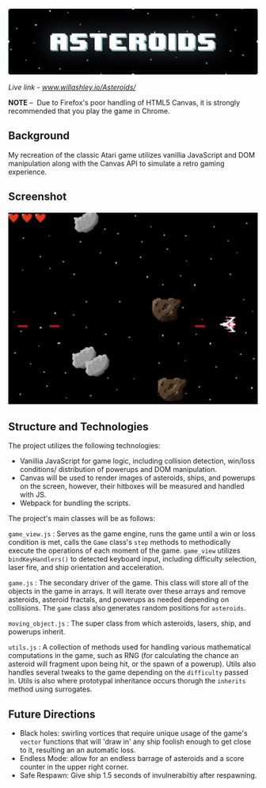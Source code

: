 ![asteroids](https://github.com/willashley23/Asteroids/blob/master/images/screenshot1.png)

*Live link - www.willashley.io/Asteroids/*

**NOTE** –  Due to Firefox's poor handling of HTML5 Canvas, it is strongly recommended that you play the game in Chrome.

## Background

My recreation of the classic Atari game utilizes vanillia JavaScript and DOM manipulation along with the Canvas API to simulate a retro gaming experience. 

## Screenshot

![screenshots](https://github.com/willashley23/Asteroids/blob/master/images/screenshot2.png)

## Structure and Technologies

The project utilizes the following technologies: 

- Vanillia JavaScript for game logic, including collision detection, win/loss conditions/ distribution of powerups and DOM manipulation.
- Canvas will be used to render images of asteroids, ships, and powerups on the screen, however, their hitboxes will be measured and handled with JS.
- Webpack for bundling the scripts.

The project's main classes will be as follows:

`game_view.js` : Serves as the game engine, runs the game until a win or loss condition is met, calls the `Game` class's `step` methods to methodically execute the operations of each moment of the game. `game_view` utilizes `bindKeyHandlers()` to detected keyboard input, including difficulty selection, laser fire, and ship orientation and acceleration. 

`game.js` : The secondary driver of the game. This class will store all of the objects in the game in arrays. It will iterate over these arrays and remove asteroids, asteroid fractals, and powerups as needed depending on collisions. The `game` class also generates random positions for `asteroids`.

`moving_object.js` : The super class from which asteroids, lasers, ship, and powerups inherit. 

`utils.js` : A collection of methods used for handling various mathematical computations in the game, such as RNG (for calculating the chance an asteroid will fragment upon being hit, or the spawn of a powerup). Utils also handles several tweaks to the game depending on the `difficulty` passed in. Utils is also where prototypal inheritance occurs thorugh the `inherits` method using surrogates. 


## Future Directions 

- Black holes: swirling vortices that require unique usage of the game's `vector` functions that will 'draw in' any ship foolish enough to get close to it, resulting an an automatic loss. 
- Endless Mode: allow for an endless barrage of asteroids and a score counter in the upper right corner.
- Safe Respawn: Give ship 1.5 seconds of invulnerabiltiy after respawning.